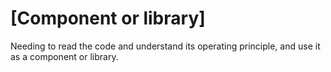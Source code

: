 # [Component or library]
Needing to read the code and understand its operating principle, and use it as a component or library.
